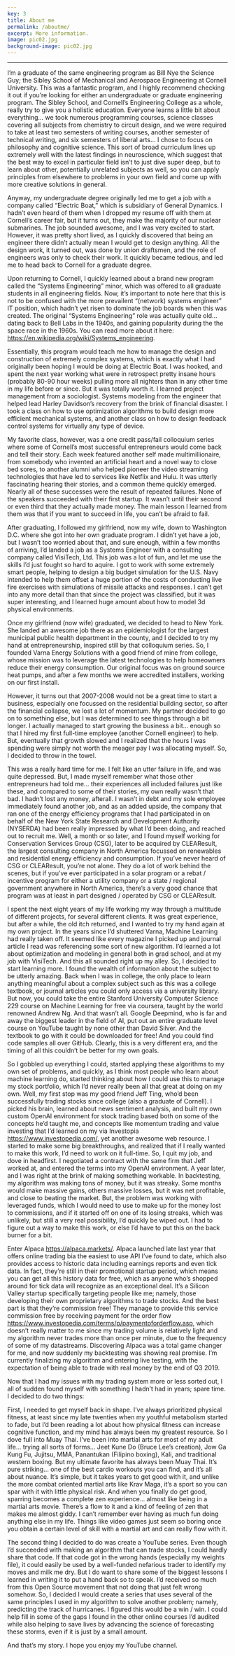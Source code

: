 ```yaml
---
key: 3
title: About me
permalink: /aboutme/
excerpt: More information.
image: pic02.jpg
background-image: pic02.jpg
---
```


<hr />

I’m a graduate of the same engineering program as Bill Nye the Science Guy; the Sibley School of Mechanical and Aerospace Engineering at Cornell University. This was a fantastic program, and I highly recommend checking it out if you’re looking for either an undergraduate or graduate engineering program. The Sibley School, and Cornell’s Engineering College as a whole, really try to give you a holistic education. Everyone learns a little bit about everything… we took numerous programming courses, science classes covering all subjects from chemistry to circuit design, and we were required to take at least two semesters of writing courses, another semester of technical writing, and six semesters of liberal arts… I chose to focus on philosophy and cognitive science. This sort of broad curriculum lines up extremely well with the latest findings in neuroscience, which suggest that the best way to excel in particular field isn’t to just dive super deep, but to learn about other, potentially unrelated subjects as well, so you can apply principles from elsewhere to problems in your own field and come up with more creative solutions in general.

Anyway, my undergraduate degree originally led me to get a job with a company called “Electric Boat,” which is subsidiary of General Dynamics. I hadn’t even heard of them when I dropped my resume off with them at Cornell’s career fair, but it turns out, they make the majority of our nuclear submarines. The job sounded awesome, and I was very excited to start. However, it was pretty short lived, as I quickly discovered that being an engineer there didn’t actually mean I would get to design anything. All the design work, it turned out, was done by union draftsmen, and the role of engineers was only to check their work. It quickly became tedious, and led me to head back to Cornell for a graduate degree.

Upon returning to Cornell, I quickly learned about a brand new program called the “Systems Engineering” minor, which was offered to all graduate students in all engineering fields. Now, it’s important to note here that this is not to be confused with the more prevailent “(network) systems engineer” IT position, which hadn’t yet risen to dominate the job boards when this was created. The original “Systems Engineering” role was actually quite old… dating back to Bell Labs in the 1940s, and gaining popularity during the the space race in the 1960s. You can read more about it here: https://en.wikipedia.org/wiki/Systems_engineering. 

Essentially, this program would teach me how to manage the design and construction of extremely complex systems, which is exactly what I had originally been hoping I would be doing at Electric Boat. I was hooked, and spent the next year working what were in retrospect pretty insane hours (probably 80-90 hour weeks) pulling more all nighters than in any other time in my life before or since. But it was totally worth it. I learned project management from a sociologist. Systems modeling from the engineer that helped lead Harley Davidson’s recovery from the brink of financial disaster. I took a class on how to use optimization algorithms to build design more efficient mechanical systems, and another class on how to design feedback control systems for virtually any type of device. 

My favorite class, however, was a one credit pass/fail colloquium series where some of Cornell’s most successful entrepreneurs would come back and tell their story. Each week featured another self made multimillionaire, from somebody who invented an artificial heart and a novel way to close bed sores, to another alumni who helped pioneer the video streaming technologies that have led to services like Netflix and Hulu. It was utterly fascinating hearing their stories, and a common theme quickly emerged. Nearly all of these successes were the result of repeated failures. None of the speakers succeeded with their first startup. It wasn’t until their second or even third that they actually made money. The main lesson I learned from them was that if you want to succeed in life, you can’t be afraid to fail.

After graduating, I followed my girlfriend, now my wife, down to Washington D.C. where she got into her own graduate program. I didn’t yet have a job, but I wasn’t too worried about that, and sure enough, within a few months of arriving, I’d landed a job as a Systems Engineer with a consulting company called VisiTech, Ltd. This job was a lot of fun, and let me use the skills I’d just fought so hard to aquire. I got to work with some extremely smart people, helping to design a big budget simulation for the U.S. Navy intended to help them offset a huge portion of the costs of conducting live fire exercises with simulations of missile attacks and responses. I can’t get into any more detail than that since the project was classified, but it was super interesting, and I learned huge amount about how to model 3d physical environments.

Once my girlfriend (now wife) graduated, we decided to head to New York. She landed an awesome job there as an epidemiologist for the largest municipal public health department in the county, and I decided to try my hand at entrepreneurship, inspired still by that colloquium series. So, I founded Varna Energy Solutions with a good friend of mine from college, whose mission was to leverage the latest technologies to help homeowners reduce their energy consumption. Our original focus was on ground source heat pumps, and after a few months we were accredited installers, working on our first install. 

However, it turns out that 2007-2008 would not be a great time to start a business, especially one focussed on the residential building sector, so after the financial collapse, we lost a lot of momentum. My partner decided to go on to something else, but I was determined to see things through a bit longer. I actually managed to start growing the business a bit… enough so that I hired my first full-time employee (another Cornell engineer) to help. But, eventually that growth slowed and I realized that the hours I was spending were simply not worth the meager pay I was allocating myself. So, I decided to throw in the towel.

This was a really hard time for me. I felt like an utter failure in life, and was quite depressed. But, I made myself remember what those other entrepreneurs had told me… their experiences all included failures just like these, and compared to some of their stories, my own really wasn’t that bad. I hadn’t lost any money, afterall. I wasn’t in debt and my sole employee immediately found another job, and as an added upside, the company that ran one of the energy efficiency programs that I had participated in on behalf of the New York State Research and Development Authority (NYSERDA) had been really impressed by what I’d been doing, and reached out to recruit me. Well, a month or so later, and I found myself working for Conservation Services Group (CSG), later to be acquired by CLEAResult, the largest consulting company in North America focussed on renewables and residential energy efficiency and consumption. If you’ve never heard of CSG or CLEAResult, you’re not alone. They do a lot of work behind the scenes, but if you’ve ever participated in a solar program or a rebat / incentive program for either a utility company or a state / regional government anywhere in North America, there’s a very good chance that program was at least in part designed / operated by CSG or CLEAResult. 

I spent the next eight years of my life working my way through a multitude of different projects, for several different clients. It was great experience, but after a while, the old itch returned, and I wanted to try my hand again at my own project. In the years since I’d shuttered Varna, Machine Learning had really taken off. It seemed like every magazine I picked up and journal article I read was referencing some sort of new algorithm. I’d learned a lot about optimization and modeling in general both in grad school, and at my job with VisiTech. And this all sounded right up my alley. So, I decided to start learning more. I found the wealth of information about the subject to be utterly amazing. Back when I was in college, the only place to learn anything meaningful about a complex subject such as this was a college textbook, or journal articles you could only access via a university library. But now, you could take the entire Stanford University Computer Science 229 course on Machine Learning for free via coursera, taught by the world renowned Andrew Ng. And that wasn’t all. Google Deepmind, who is far and away the biggest leader in the field of AI, put out an entire graduate level course on YouTube taught by none other than David Silver. And the textbook to go with it could be downloaded for free! And you could find code samples all over GitHub. Clearly, this is a very different era, and the timing of all this couldn’t be better for my own goals.

So I gobbled up everything I could, started applying these algorithms to my own set of problems, and quickly, as I think most people who learn about machine learning do, started thinking about how I could use this to manage my stock portfolio, which I’d never really been all that great at doing on my own. Well, my first stop was my good friend Jeff Ting, who’d been successfully trading stocks since college (also a graduate of Cornell). I picked his brain, learned about news sentiment analysis, and built my own custom OpenAI environment for stock trading based both on some of the concepts he’d taught me, and concepts like momentum trading and value investing that I’d learned on my via Investopia https://www.investopedia.com/, yet another awesome web resource. I started to make some big breakthroughs, and realized that if I really wanted to make this work, I’d need to work on it full-time. So, I quit my job, and dove in headfirst. I negotiated a contract with the same firm that Jeff worked at, and entered the terms into my OpenAI environment. A year later, and I was right at the brink of making something workable. In backtesting, my algorithm was making tons of money, but it was streaky. Some months would make massive gains, others massive losses, but it was net profitable, and close to beating the market. But, the problem was working with leveraged funds, which I would need to use to make up for the money lost to commissions, and if it started off on one of its losing streaks, which was unlikely, but still a very real possibility, I’d quickly be wiped out. I had to figure out a way to make this work, or else I’d have to put this on the back burner for a bit.

Enter Alpaca https://alpaca.markets/. Alpaca launched late last year that offers online trading bia the easiest to use API I’ve found to date, which also provides access to historic data including earnings reports and even tick data. In fact, they’re still in their promotional startup period, which means you can get all this history data for free, which as anyone who’s shopped around for tick data will recognize as an exceptional deal. It’s a Silicon Valley startup specifically targeting people like me; namely, those developing their own proprietary algorithms to trade stocks. And the best part is that they’re commission free! They manage to provide this service commission free by receiving payment for the order flow https://www.investopedia.com/terms/p/paymentoforderflow.asp, which doesn’t really matter to me since my trading volume is relatively light and my algorithm never trades more than once per minute, due to the frequency of some of my datastreams. Discovering Alpaca was a total game changer for me, and now suddenly my backtesting was showing real promise. I’m currently finalizing my algorithm and entering live testing, with the expectation of being able to trade with real money by the end of Q3 2019. 

Now that I had my issues with my trading system more or less sorted out, I all of sudden found myself with something I hadn’t had in years; spare time. I decided to do two things:

First, I needed to get myself back in shape. I’ve always prioritized physical fitness, at least since my late twenties when my youthful metabolism started to fade, but I’d been reading a lot about how physical fitness can increase cognitive function, and my mind has always been my greatest resource. So I dove full into Muay Thai. I’ve been into martial arts for most of my adult life… trying all sorts of forms… Jeet Kune Do (Bruce Lee’s creation), Jow Ga Kung Fu, Jujitsu, MMA, Panantukan (Filipino boxing), Kali, and traditional western boxing. But my ultimate favorite has always been Muay Thai. It’s pure striking… one of the best cardio workouts you can find, and it’s all about nuance. It’s simple, but it takes years to get good with it, and unlike the more combat oriented martial arts like Krav Maga, it’s a sport so you can spar with it with little physical risk. And when you finally do get good, sparring becomes a complete zen experience… almost like being in a martial arts movie. There’s a flow to it and a kind of feeling of zen that makes me almost giddy. I can’t remember ever having as much fun doing anything else in my life. Things like video games just seem so boring once you obtain a certain level of skill with a martial art and can really flow with it.

The second thing I decided to do was create a YouTube series. Even though I’d succeeded with making an algorithm that can trade stocks, I could hardly share that code. If that code got in the wrong hands (especially my weights file), it could easily be used by a well-funded nefarious trader to identify my moves and milk me dry. But I do want to share some of the biggest lessons I learned in writing it to put a hand back so to speak. I’d received so much from this Open Source movement that not doing that just felt wrong somehow. So, I decided I would create a series that uses several of the same principles I used in my algorithm to solve another problem; namely, predicting the track of hurricanes. I figured this would be a win / win. I could help fill in some of the gaps I found in the other online courses I’d audited while also helping to save lives by advancing the science of forecasting these storms, even if it is just by a small amount.

And that’s my story. I hope you enjoy my YouTube channel.

